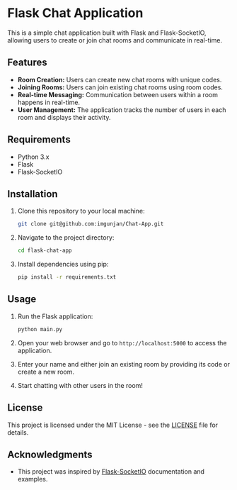 # Flask Chat Application

This is a simple chat application built with Flask and Flask-SocketIO, allowing users to create or join chat rooms and communicate in real-time.

## Features

-   **Room Creation:** Users can create new chat rooms with unique codes.
-   **Joining Rooms:** Users can join existing chat rooms using room codes.
-   **Real-time Messaging:** Communication between users within a room happens in real-time.
-   **User Management:** The application tracks the number of users in each room and displays their activity.

## Requirements

-   Python 3.x
-   Flask
-   Flask-SocketIO

## Installation

1. Clone this repository to your local machine:

    ```bash
    git clone git@github.com:imgunjan/Chat-App.git
    ```

2. Navigate to the project directory:

    ```bash
    cd flask-chat-app
    ```

3. Install dependencies using pip:

    ```bash
    pip install -r requirements.txt
    ```

## Usage

1. Run the Flask application:

    ```bash
    python main.py
    ```

2. Open your web browser and go to `http://localhost:5000` to access the application.

3. Enter your name and either join an existing room by providing its code or create a new room.

4. Start chatting with other users in the room!

## License

This project is licensed under the MIT License - see the [LICENSE](LICENSE) file for details.

## Acknowledgments

-   This project was inspired by [Flask-SocketIO](https://flask-socketio.readthedocs.io/en/latest/) documentation and examples.
